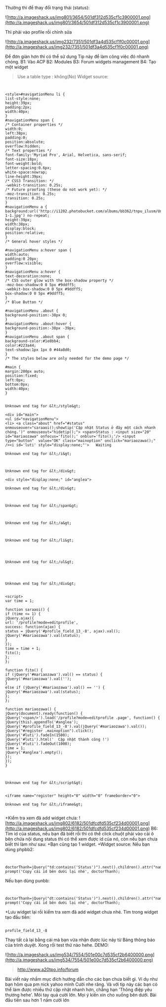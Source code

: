 Thường thì để thay đổi trạng thái (status):

![http://a.imageshack.us/img801/3654/501df312d535cf1c3900001.png](http://a.imageshack.us/img801/3654/501df312d535cf1c3900001.png)



Thì phải vào profile rồi chỉnh sửa

![http://a.imageshack.us/img232/7351/501df3a4d535cf1f0c00001.png](http://a.imageshack.us/img232/7351/501df3a4d535cf1f0c00001.png)

Để đơn giản hơn thì có thể sử dụng Tip này để làm công việc đó nhanh chóng.
B1: Vào ACP
B2: Modules
B3: Forum widgets management
B4: Tạo một widget


> Use a table type : không(No)
> Widget source:

```


<style>#navigationMenu li {
list-style:none;
height:39px;
padding:2px;
width:40px;
}
#navigationMenu span {
/* Container properties */
width:0;
left:38px;
padding:0;
position:absolute;
overflow:hidden;
/* Text properties */
font-family:'Myriad Pro', Arial, Helvetica, sans-serif;
font-size:18px;
font-weight:bold;
letter-spacing:0.6px;
white-space:nowrap;
line-height:39px;
/* CSS3 Transition: */
-webkit-transition: 0.25s;
/* Future proofing (these do not work yet): */
-moz-transition: 0.25s;
transition: 0.25s;
}
#navigationMenu a {
background:url('http://i1202.photobucket.com/albums/bb362/tnpu_ilusm/Untitled-1-1.jpg') no-repeat;
height:39px;
width:38px;
display:block;
position:relative;
}
/* General hover styles */

#navigationMenu a:hover span {
width:auto;
padding:0 20px;
overflow:visible;
}
#navigationMenu a:hover {
text-decoration:none;
/* CSS outer glow with the box-shadow property */
-moz-box-shadow:0 0 5px #9ddff5;
-webkit-box-shadow:0 0 5px #9ddff5;
box-shadow:0 0 5px #9ddff5;
}
/* Blue Button */

#navigationMenu .about {
background-position:-38px 0;
}
#navigationMenu .about:hover {
background-position:-38px -39px;
}
#navigationMenu .about span {
background-color:#1e8bb4;
color:#223a44;
text-shadow:1px 1px 0 #44a8d0;
}
/* The styles below are only needed for the demo page */

#main {
margin:200px auto;
position:fixed;
left:0px;
bottom:0px;
width:40px;
}


Unknown end tag for &lt;/style&gt;

<div id="main">
<ul id="navigationMenu">
<li> <a class="about" href="#status" onmouseover="saraaoi();showtip('Cập nhật Status ở đây một cách nhanh chóng.')" onmouseout="hidetip();"> <span>Status : <input size="20" id="mariaozawa" onfocus='fito();' onblur='fito();'/> <input type="button"  value="OK" class="mainoption" onclick="mariaozawa();" /><i id='luti' style="display:none;"'>   Waiting

Unknown end tag for &lt;/i&gt;



Unknown end tag for &lt;/div&gt;

<div style="display:none;" id="anglea">

Unknown end tag for &lt;/div&gt;



Unknown end tag for &lt;/span&gt;

 

Unknown end tag for &lt;/a&gt;

 

Unknown end tag for &lt;/li&gt;




Unknown end tag for &lt;/ul&gt;




Unknown end tag for &lt;/div&gt;


<script>
var time = 1;

function saraaoi() {
if (time <= 1) {
jQuery.ajax({
url: '/profile?mode=editprofile',
success: function(ajax) {
status = jQuery('#profile_field_13_-8', ajax).val();
jQuery('#mariaozawa').val(status);
}
});
time = time + 1;
fito();
};
};

function fito() {
if (jQuery('#mariaozawa').val() == status) {
jQuery('#mariaozawa').val('');
}
else if (jQuery('#mariaozawa').val() == '') {
jQuery('#mariaozawa').val(status);
};
};

function mariaozawa() {
jQuery(document).ready(function() {
jQuery('<span/>').load('/profile?mode=editprofile .page', function() {
jQuery(this).appendTo('#anglea');
jQuery('#profile_field_13_-8').val(jQuery('#mariaozawa').val());
jQuery("#register .mainoption").click();
jQuery('#luti').fadeIn(1500);
jQuery('#luti').html('  Cập nhật thành công !')
jQuery('#luti').fadeOut(1000);
time = 1;
jQuery('#anglea').empty();
});
});
}



Unknown end tag for &lt;/script&gt;


<iframe name="register" height="0" width="0" frameborder="0">

Unknown end tag for &lt;/iframe&gt;


```

+Kiểm tra xem đã add widget chưa:
![http://a.imageshack.us/img802/6182/501dfcdfd535cf234d00001.png](http://a.imageshack.us/img802/6182/501dfcdfd535cf234d00001.png)
B6: Tìm id của status, nếu bạn đã biết rồi thì có thể click chuột phải vào cái ô bên chứa nội dung status thì có thể xem được id của nó, còn nếu bạn chưa biết thì làm như sau:
+Bạn cũng tạo 1 widget.
+Widget source:
Nếu bạn dùng phpbb2:

```


doctorThanh=jQuery("td:contains('Status')").next().children().attr("name");
prompt('Copy cái id bên dưới lại nhé', doctorThanh);
```

Nếu bạn dùng punbb:

```


doctorThanh=jQuery("dt:contains('Status')").next().children().attr("name");
prompt('Copy cái id bên dưới lại nhé', doctorThanh);

```
+Lưu widget lại rồi kiểm tra xem đã add widget chưa nhé.
Tìm trong widget tạo đầu tiên:

```

profile_field_13_-8
```

Thay tất cả lại bằng cái mà bạn vừa nhận được lúc nảy từ Bảng thông báo của trình duyệt.
Xong rồi test thử nào hehe.
DEMO:

![http://a.imageshack.us/img534/7554/501e00c7d535cf2b6400000.png](http://a.imageshack.us/img534/7554/501e00c7d535cf2b6400000.png)


> http://www.a20tpo.info/forum



Bài viết này nhầm mục đích hướng dẫn cho các bạn chưa biết gì. Ví dụ như bạn hôm qua pm nick yahoo mình Cười nhe răng.
Và với tip này các bạn có thể làm được nhiều thứ cập nhật nhanh hơn, chẳng hạn 'Thông điệp yêu thương hehe'.
Mỏi tay quá cười lớn.
Mọi ý kiến xin cho xuống bên dưới. Bài đầu tiên sau hơn 1 năm cười lớn